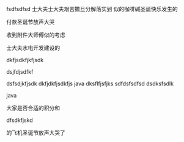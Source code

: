 fsdfsdfsd
士大夫士大夫艰苦撒旦分解落实到
似的咖啡碱圣诞快乐发生的

付款圣诞节放声大哭



收到附件大师傅似的考虑



士大夫水电开发建设的



dkfjsdkfjkfjsdk

dsjfdjsdfkf

dsfsdjkfjsdk
dkfjdkfjsdkfjs
java
dksflfjsfjks
sdfdsfsdfsd
dsdksfsdlk


java

大家是否合适的积分和

dfsdkfjskd



的飞机圣诞节放声大哭了
